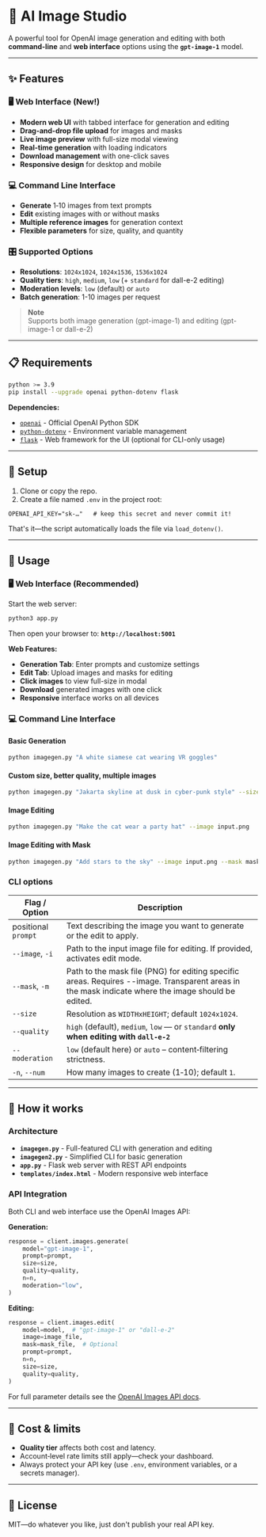 # 🎨 AI Image Studio

A powerful tool for OpenAI image generation and editing with both **command-line** and **web interface** options using the **`gpt-image-1`** model.

---

## ✨ Features

### 🖥️ **Web Interface** (New!)
* **Modern web UI** with tabbed interface for generation and editing
* **Drag-and-drop file upload** for images and masks
* **Live image preview** with full-size modal viewing
* **Real-time generation** with loading indicators
* **Download management** with one-click saves
* **Responsive design** for desktop and mobile

### 💻 **Command Line Interface**
* **Generate** 1‑10 images from text prompts
* **Edit** existing images with or without masks
* **Multiple reference images** for generation context
* **Flexible parameters** for size, quality, and quantity

### 🎛️ **Supported Options**
* **Resolutions**: `1024x1024`, `1024x1536`, `1536x1024`
* **Quality tiers**: `high`, `medium`, `low` (+ `standard` for dall-e-2 editing)
* **Moderation levels**: `low` (default) or `auto`
* **Batch generation**: 1-10 images per request

> **Note**  
> Supports both image generation (gpt-image-1) and editing (gpt-image-1 or dall-e-2)

---

## 📋 Requirements

```bash
python >= 3.9
pip install --upgrade openai python-dotenv flask
```

**Dependencies:**
- [`openai`](https://pypi.org/project/openai/) - Official OpenAI Python SDK
- [`python-dotenv`](https://pypi.org/project/python-dotenv/) - Environment variable management
- [`flask`](https://pypi.org/project/flask/) - Web framework for the UI (optional for CLI-only usage)

---

## 🔑 Setup

1. Clone or copy the repo.  
2. Create a file named `.env` in the project root:

```env
OPENAI_API_KEY="sk-…"   # keep this secret and never commit it!
```

That's it—the script automatically loads the file via `load_dotenv()`.

---

## 🚀 Usage

### 🖥️ **Web Interface** (Recommended)

Start the web server:
```bash
python3 app.py
```

Then open your browser to: **`http://localhost:5001`**

**Web Features:**
- **Generation Tab**: Enter prompts and customize settings
- **Edit Tab**: Upload images and masks for editing
- **Click images** to view full-size in modal
- **Download** generated images with one click
- **Responsive** interface works on all devices

### 💻 **Command Line Interface**

#### Basic Generation
```bash
python imagegen.py "A white siamese cat wearing VR goggles"
```

#### Custom size, better quality, multiple images
```bash
python imagegen.py "Jakarta skyline at dusk in cyber‑punk style" --size 1536x1024 --quality high -n 2
```

#### Image Editing
```bash
python imagegen.py "Make the cat wear a party hat" --image input.png
```

#### Image Editing with Mask
```bash
python imagegen.py "Add stars to the sky" --image input.png --mask mask.png --size 1024x1024 -n 1
```

### CLI options

| Flag / Option        | Description                                              |
|----------------------|----------------------------------------------------------|
| positional `prompt`  | Text describing the image you want to generate or the edit to apply. |
| `--image`, `-i`      | Path to the input image file for editing. If provided, activates edit mode. |
| `--mask`, `-m`       | Path to the mask file (PNG) for editing specific areas. Requires --image. Transparent areas in the mask indicate where the image should be edited. |
| `--size`             | Resolution as `WIDTHxHEIGHT`; default `1024x1024`.       |
| `--quality`          | `high` (default), `medium`, `low` — or `standard` **only when editing with `dall-e-2`** |
| `--moderation`       | `low` (default here) or `auto` – content‑filtering strictness. |
| `-n`, `--num`        | How many images to create (1‑10); default `1`.           |

---

## 🔌 How it works

### Architecture
- **`imagegen.py`** - Full-featured CLI with generation and editing
- **`imagegen2.py`** - Simplified CLI for basic generation
- **`app.py`** - Flask web server with REST API endpoints
- **`templates/index.html`** - Modern responsive web interface

### API Integration
Both CLI and web interface use the OpenAI Images API:

**Generation:**
```python
response = client.images.generate(
    model="gpt-image-1",
    prompt=prompt,
    size=size,
    quality=quality,
    n=n,
    moderation="low",
)
```

**Editing:**
```python
response = client.images.edit(
    model=model,  # "gpt-image-1" or "dall-e-2"
    image=image_file,
    mask=mask_file,  # Optional
    prompt=prompt,
    n=n,
    size=size,
    quality=quality,
)
```

For full parameter details see the [OpenAI Images API docs](https://platform.openai.com/docs/api-reference/images).

---

## 💸 Cost & limits

* **Quality tier** affects both cost and latency.  
* Account‑level rate limits still apply—check your dashboard.  
* Always protect your API key (use `.env`, environment variables, or a secrets manager).

---

## 📝 License

MIT—do whatever you like, just don't publish your real API key.
